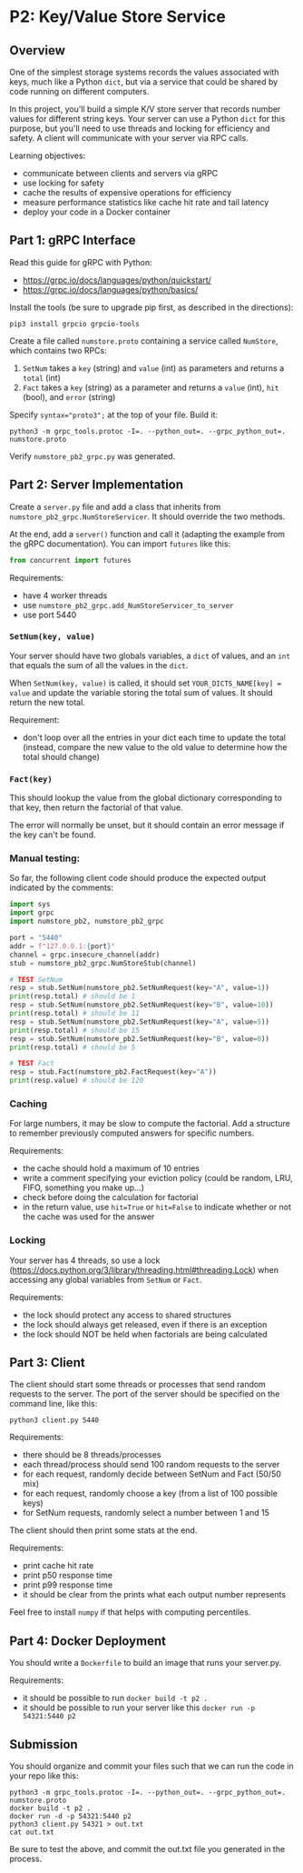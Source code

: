 # P2: Key/Value Store Service

## Overview

One of the simplest storage systems records the values associated with
keys, much like a Python `dict`, but via a service that could be
shared by code running on different computers.

In this project, you'll build a simple K/V store server that records
number values for different string keys.  Your server can use a Python
`dict` for this purpose, but you'll need to use threads and locking
for efficiency and safety.  A client will communicate with your server
via RPC calls.

Learning objectives:
* communicate between clients and servers via gRPC
* use locking for safety
* cache the results of expensive operations for efficiency
* measure performance statistics like cache hit rate and tail latency
* deploy your code in a Docker container


## Part 1: gRPC Interface

Read this guide for gRPC with Python:
* https://grpc.io/docs/languages/python/quickstart/
* https://grpc.io/docs/languages/python/basics/

Install the tools (be sure to upgrade pip first, as described in the directions):

```
pip3 install grpcio grpcio-tools
```

Create a file called `numstore.proto` containing a service called `NumStore`, which contains two RPCs:

1. `SetNum` takes a `key` (string) and `value` (int) as parameters and returns a `total` (int)
2. `Fact` takes a `key` (string) as a parameter and returns a `value` (int), `hit` (bool), and `error` (string)

Specify `syntax="proto3";` at the top of your file.  Build it:

```
python3 -m grpc_tools.protoc -I=. --python_out=. --grpc_python_out=. numstore.proto
```

Verify `numstore_pb2_grpc.py` was generated.

## Part 2: Server Implementation

Create a `server.py` file and add a class that inherits from
`numstore_pb2_grpc.NumStoreServicer`.  It should override the two
methods.

At the end, add a `server()` function and call it (adapting the
example from the gRPC documentation).  You can import `futures` like
this:

```python
from concurrent import futures
```

Requirements:
* have 4 worker threads
* use `numstore_pb2_grpc.add_NumStoreServicer_to_server`
* use port 5440

### `SetNum(key, value)`

Your server should have two globals variables, a `dict` of values, and an `int` that equals the sum of all the values in the `dict`.

When `SetNum(key, value)` is called, it should set
`YOUR_DICTS_NAME[key] = value` and update the variable storing the
total sum of values.  It should return the new total.

Requirement:
* don't loop over all the entries in your dict each time to update the total (instead, compare the new value to the old value to determine how the total should change)

### `Fact(key)`

This should lookup the value from the global dictionary corresponding
to that key, then return the factorial of that value.

The error will normally be unset, but it should contain an error
message if the key can't be found.

### Manual testing:

So far, the following client code should produce the expected output indicated by the comments:

```python
import sys
import grpc
import numstore_pb2, numstore_pb2_grpc

port = "5440"
addr = f"127.0.0.1:{port}"
channel = grpc.insecure_channel(addr)
stub = numstore_pb2_grpc.NumStoreStub(channel)

# TEST SetNum
resp = stub.SetNum(numstore_pb2.SetNumRequest(key="A", value=1))
print(resp.total) # should be 1
resp = stub.SetNum(numstore_pb2.SetNumRequest(key="B", value=10))
print(resp.total) # should be 11
resp = stub.SetNum(numstore_pb2.SetNumRequest(key="A", value=5))
print(resp.total) # should be 15
resp = stub.SetNum(numstore_pb2.SetNumRequest(key="B", value=0))
print(resp.total) # should be 5

# TEST Fact
resp = stub.Fact(numstore_pb2.FactRequest(key="A"))
print(resp.value) # should be 120
```

### Caching

For large numbers, it may be slow to compute the factorial.  Add a
structure to remember previously computed answers for specific
numbers.

Requirements:
* the cache should hold a maximum of 10 entries
* write a comment specifying your eviction policy (could be random, LRU, FIFO, something you make up...)
* check before doing the calculation for factorial
* in the return value, use `hit=True` or `hit=False` to indicate whether or not the cache was used for the answer

### Locking

Your server has 4 threads, so use a lock (https://docs.python.org/3/library/threading.html#threading.Lock) when accessing any global variables from `SetNum` or `Fact`.

Requirements:
* the lock should protect any access to shared structures
* the lock should always get released, even if there is an exception
* the lock should NOT be held when factorials are being calculated

## Part 3: Client

The client should start some threads or processes that send random requests to the server.  The port of the server should be specified on the command line, like this:

```
python3 client.py 5440
```

Requirements:
* there should be 8 threads/processes
* each thread/process should send 100 random requests to the server
* for each request, randomly decide between SetNum and Fact (50/50 mix)
* for each request, randomly choose a key (from a list of 100 possible keys)
* for SetNum requests, randomly select a number between 1 and 15

The client should then print some stats at the end.

Requirements:
* print cache hit rate
* print p50 response time
* print p99 response time
* it should be clear from the prints what each output number represents

Feel free to install `numpy` if that helps with computing percentiles.

## Part 4: Docker Deployment

You should write a `Dockerfile` to build an image that runs your server.py.

Requirements:
* it should be possible to run `docker build -t p2 .`
* it should be possible to run your server like this `docker run -p 54321:5440 p2`

## Submission

You should organize and commit your files such that we can run the code in your repo like this:

```
python3 -m grpc_tools.protoc -I=. --python_out=. --grpc_python_out=. numstore.proto
docker build -t p2 .
docker run -d -p 54321:5440 p2
python3 client.py 54321 > out.txt
cat out.txt
```

Be sure to test the above, and commit the out.txt file you generated
in the process.